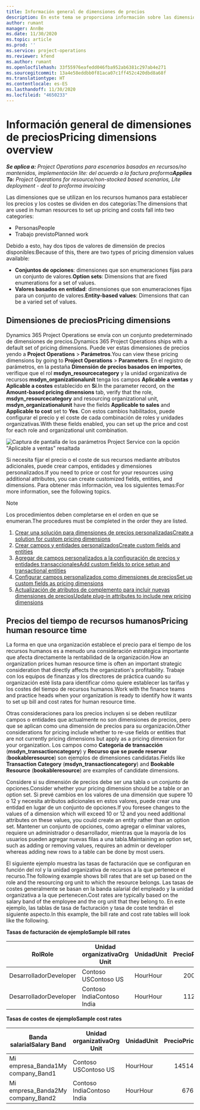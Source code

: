 ```yaml
---
title: Información general de dimensiones de precios
description: En este tema se proporciona información sobre las dimensiones de Dynamics 365 Project Operations.
author: rumant
manager: AnnBe
ms.date: 11/30/2020
ms.topic: article
ms.prod: ''
ms.service: project-operations
ms.reviewer: kfend
ms.author: rumant
ms.openlocfilehash: 33f55976eafedd046fba952ab6381c297ab4e271
ms.sourcegitcommit: 13a4e58eddbb0f81aca07c1ff452c420dbd8a68f
ms.translationtype: HT
ms.contentlocale: es-ES
ms.lasthandoff: 11/30/2020
ms.locfileid: "4650233"
---
```

# <a name="pricing-dimensions-overview"></a><span data-ttu-id="e06d5-103">Información general de dimensiones de precios</span><span class="sxs-lookup"><span data-stu-id="e06d5-103">Pricing dimensions overview</span></span>

<span data-ttu-id="e06d5-104">_**Se aplica a:** Project Operations para escenarios basados en recursos/no mantenidos, implementación lite: del acuerdo a la factura proforma_</span><span class="sxs-lookup"><span data-stu-id="e06d5-104">_**Applies To:** Project Operations for resource/non-stocked based scenarios, Lite deployment - deal to proforma invoicing_</span></span>

<span data-ttu-id="e06d5-105">Las dimensiones que se utilizan en los recursos humanos para establecer los precios y los costes se dividen en dos categorías:</span><span class="sxs-lookup"><span data-stu-id="e06d5-105">The dimensions that are used in human resources to set up pricing and costs fall into two categories:</span></span>

- <span data-ttu-id="e06d5-106">Personas</span><span class="sxs-lookup"><span data-stu-id="e06d5-106">People</span></span>
- <span data-ttu-id="e06d5-107">Trabajo previsto</span><span class="sxs-lookup"><span data-stu-id="e06d5-107">Planned work</span></span>

<span data-ttu-id="e06d5-108">Debido a esto, hay dos tipos de valores de dimensión de precios disponibles:</span><span class="sxs-lookup"><span data-stu-id="e06d5-108">Because of this, there are two types of pricing dimension values available:</span></span>

- <span data-ttu-id="e06d5-109">**Conjuntos de opciones**: dimensiones que son enumeraciones fijas para un conjunto de valores.</span><span class="sxs-lookup"><span data-stu-id="e06d5-109">**Option sets**: Dimensions that are fixed enumerations for a set of values.</span></span>
- <span data-ttu-id="e06d5-110">**Valores basados en entidad**: dimensiones que son enumeraciones fijas para un conjunto de valores.</span><span class="sxs-lookup"><span data-stu-id="e06d5-110">**Entity-based values**: Dimensions that can be a varied set of values.</span></span>

## <a name="pricing-dimensions"></a><span data-ttu-id="e06d5-111">Dimensiones de precios</span><span class="sxs-lookup"><span data-stu-id="e06d5-111">Pricing dimensions</span></span>

<span data-ttu-id="e06d5-112">Dynamics 365 Project Operations se envía con un conjunto predeterminado de dimensiones de precios.</span><span class="sxs-lookup"><span data-stu-id="e06d5-112">Dynamics 365 Project Operations ships with a default set of pricing dimensions.</span></span> <span data-ttu-id="e06d5-113">Puede ver estas dimensiones de precios yendo a **Project Operations** > **Parámetros**.</span><span class="sxs-lookup"><span data-stu-id="e06d5-113">You can view these pricing dimensions by going to **Project Operations** > **Parameters**.</span></span> <span data-ttu-id="e06d5-114">En el registro de parámetros, en la pestaña **Dimensión de precios basados en importes**, verifique que el rol **msdyn_resourcecategory** y la unidad organizativa de recursos **msdyn_organizationalunit** tenga los campos **Aplicable a ventas** y **Aplicable a costes** establecido en **Sí**.</span><span class="sxs-lookup"><span data-stu-id="e06d5-114">In the parameter record, on the **Amount-based pricing dimensions** tab, verify that the role, **msdyn_resourcecategory** and resourcing organizational unit, **msdyn_organizationalunit** have the fields **Applicable to sales** and **Applicable to cost** set to **Yes**.</span></span> <span data-ttu-id="e06d5-115">Con estos cambios habilitados, puede configurar el precio y el coste de cada combinación de roles y unidades organizativas.</span><span class="sxs-lookup"><span data-stu-id="e06d5-115">With these fields enabled, you can set up the price and cost for each role and organizational unit combination.</span></span>

![Captura de pantalla de los parámetros Project Service con la opción "Aplicable a ventas" resaltada](media/PS-OOB-parameters.png)

<span data-ttu-id="e06d5-117">Si necesita fijar el precio o el coste de sus recursos mediante atributos adicionales, puede crear campos, entidades y dimensiones personalizados.</span><span class="sxs-lookup"><span data-stu-id="e06d5-117">If you need to price or cost for your resources using additional attributes, you can create customized fields, entities, and dimensions.</span></span> <span data-ttu-id="e06d5-118">Para obtener más información, vea los siguientes temas:</span><span class="sxs-lookup"><span data-stu-id="e06d5-118">For more information, see the following topics.</span></span> 
  
  > [!NOTE]
  > <span data-ttu-id="e06d5-119">Los procedimientos deben completarse en el orden en que se enumeran.</span><span class="sxs-lookup"><span data-stu-id="e06d5-119">The procedures must be completed in the order they are listed.</span></span>

1. [<span data-ttu-id="e06d5-120">Crear una solución para dimensiones de precios personalizadas</span><span class="sxs-lookup"><span data-stu-id="e06d5-120">Create a solution for custom pricing dimensions</span></span>](../sales/create-solution-custompd.md)
2. [<span data-ttu-id="e06d5-121">Crear campos y entidades personalizados</span><span class="sxs-lookup"><span data-stu-id="e06d5-121">Create custom fields and entities</span></span>](create-custom-fields-entities-pricing-dimensions.md)
3. [<span data-ttu-id="e06d5-122">Agregar de campos personalizados a la configuración de precios y entidades transaccionales</span><span class="sxs-lookup"><span data-stu-id="e06d5-122">Add custom fields to price setup and transactional entities</span></span>](add-custom-fields-price-setup-transactional-entities.md)
4. [<span data-ttu-id="e06d5-123">Configurar campos personalizados como dimensiones de precios</span><span class="sxs-lookup"><span data-stu-id="e06d5-123">Set up custom fields as pricing dimensions</span></span>](set-up-custom-fields-pricing-dimensions.md)
5. [<span data-ttu-id="e06d5-124">Actualización de atributos de complemento para incluir nuevas dimensiones de precios</span><span class="sxs-lookup"><span data-stu-id="e06d5-124">Update plug-in attributes to include new pricing dimensions</span></span>](update-plugin-attributes-pd.md)


## <a name="pricing-human-resource-time"></a><span data-ttu-id="e06d5-125">Precios del tiempo de recursos humanos</span><span class="sxs-lookup"><span data-stu-id="e06d5-125">Pricing human resource time</span></span>
<span data-ttu-id="e06d5-126">La forma en que una organización establece el precio para el tiempo de los recursos humanos es a menudo una consideración estratégica importante que afecta directamente la rentabilidad de la organización.</span><span class="sxs-lookup"><span data-stu-id="e06d5-126">How an organization prices human resource time is often an important strategic consideration that directly affects the organization's profitability.</span></span> <span data-ttu-id="e06d5-127">Trabaje con los equipos de finanzas y los directores de práctica cuando su organización esté lista para identificar cómo quiere establecer las tarifas y los costes del tiempo de recursos humanos.</span><span class="sxs-lookup"><span data-stu-id="e06d5-127">Work with the finance teams and practice heads when your organization is ready to identify how it wants to set up bill and cost rates for human resource time.</span></span>

<span data-ttu-id="e06d5-128">Otras consideraciones para los precios incluyen si se deben reutilizar campos o entidades que actualmente no son dimensiones de precios, pero que se aplican como una dimensión de precios para su organización.</span><span class="sxs-lookup"><span data-stu-id="e06d5-128">Other considerations for pricing include whether to re-use fields or entities that are not currently pricing dimensions but apply as a pricing dimension for your organization.</span></span> <span data-ttu-id="e06d5-129">Los campos como **Categoría de transacción** (**msdyn_transactioncategory**) y **Recurso que se puede reservar** (**bookableresource**) son ejemplos de dimensiones candidatas.</span><span class="sxs-lookup"><span data-stu-id="e06d5-129">Fields like **Transaction Category** (**msdyn_transactioncategory**) and **Bookable Resource** (**bookableresource**) are examples of candidate dimensions.</span></span> 

<span data-ttu-id="e06d5-130">Considere si su dimensión de precios debe ser una tabla o un conjunto de opciones.</span><span class="sxs-lookup"><span data-stu-id="e06d5-130">Consider whether your pricing dimension should be a table or an option set.</span></span> <span data-ttu-id="e06d5-131">Si prevé cambios en los valores de una dimensión que supere 10 o 12 y necesita atributos adicionales en estos valores, puede crear una entidad en lugar de un conjunto de opciones.</span><span class="sxs-lookup"><span data-stu-id="e06d5-131">If you foresee changes to the values of a dimension which will exceed 10 or 12 and you need additional attributes on these values, you could create an entity rather than an option set.</span></span> <span data-ttu-id="e06d5-132">Mantener un conjunto de opciones, como agregar o eliminar valores, requiere un administrador o desarrollador, mientras que la mayoría de los usuarios pueden agregar nuevas filas a una tabla.</span><span class="sxs-lookup"><span data-stu-id="e06d5-132">Maintaining an option set, such as adding or removing values, requires an admin or developer whereas adding new rows to a table can be done by most users.</span></span>

<span data-ttu-id="e06d5-133">El siguiente ejemplo muestra las tasas de facturación que se configuran en función del rol y la unidad organizativa de recursos a la que pertenece el recurso.</span><span class="sxs-lookup"><span data-stu-id="e06d5-133">The following example shows bill rates that are set up based on the role and the resourcing org unit to which the resource belongs.</span></span> <span data-ttu-id="e06d5-134">Las tasas de costes generalmente se basan en la banda salarial del empleado y la unidad organizativa a la que pertenecen.</span><span class="sxs-lookup"><span data-stu-id="e06d5-134">Cost rates are typically based on the salary band of the employee and the org unit that they belong to.</span></span> <span data-ttu-id="e06d5-135">En este ejemplo, las tablas de tasa de facturación y tasa de coste tendrán el siguiente aspecto.</span><span class="sxs-lookup"><span data-stu-id="e06d5-135">In this example, the bill rate and cost rate tables will look like the following.</span></span>

<span data-ttu-id="e06d5-136">**Tasas de facturación de ejemplo**</span><span class="sxs-lookup"><span data-stu-id="e06d5-136">**Sample bill rates**</span></span>

| <span data-ttu-id="e06d5-137">Rol</span><span class="sxs-lookup"><span data-stu-id="e06d5-137">Role</span></span>        | <span data-ttu-id="e06d5-138">Unidad organizativa</span><span class="sxs-lookup"><span data-stu-id="e06d5-138">Org Unit</span></span>    |<span data-ttu-id="e06d5-139">Unidad</span><span class="sxs-lookup"><span data-stu-id="e06d5-139">Unit</span></span>      |<span data-ttu-id="e06d5-140">Precio</span><span class="sxs-lookup"><span data-stu-id="e06d5-140">Price</span></span>      |<span data-ttu-id="e06d5-141">Divisa</span><span class="sxs-lookup"><span data-stu-id="e06d5-141">Currency</span></span>  |
| ------------|-------------|----------|----------:|----------|
| <span data-ttu-id="e06d5-142">Desarrollador</span><span class="sxs-lookup"><span data-stu-id="e06d5-142">Developer</span></span>   | <span data-ttu-id="e06d5-143">Contoso US</span><span class="sxs-lookup"><span data-stu-id="e06d5-143">Contoso US</span></span>  |<span data-ttu-id="e06d5-144">Hour</span><span class="sxs-lookup"><span data-stu-id="e06d5-144">Hour</span></span> | <span data-ttu-id="e06d5-145">200</span><span class="sxs-lookup"><span data-stu-id="e06d5-145">200</span></span>|<span data-ttu-id="e06d5-146">USD</span><span class="sxs-lookup"><span data-stu-id="e06d5-146">USD</span></span>     |
| <span data-ttu-id="e06d5-147">Desarrollador</span><span class="sxs-lookup"><span data-stu-id="e06d5-147">Developer</span></span>   | <span data-ttu-id="e06d5-148">Contoso India</span><span class="sxs-lookup"><span data-stu-id="e06d5-148">Contoso India</span></span> |<span data-ttu-id="e06d5-149">Hour</span><span class="sxs-lookup"><span data-stu-id="e06d5-149">Hour</span></span>|   <span data-ttu-id="e06d5-150">112</span><span class="sxs-lookup"><span data-stu-id="e06d5-150">112</span></span>|<span data-ttu-id="e06d5-151">USD</span><span class="sxs-lookup"><span data-stu-id="e06d5-151">USD</span></span>     |


<span data-ttu-id="e06d5-152">**Tasas de costes de ejemplo**</span><span class="sxs-lookup"><span data-stu-id="e06d5-152">**Sample cost rates**</span></span>

| <span data-ttu-id="e06d5-153">Banda salarial</span><span class="sxs-lookup"><span data-stu-id="e06d5-153">Salary Band</span></span>     | <span data-ttu-id="e06d5-154">Unidad organizativa</span><span class="sxs-lookup"><span data-stu-id="e06d5-154">Org Unit</span></span>    |<span data-ttu-id="e06d5-155">Unidad</span><span class="sxs-lookup"><span data-stu-id="e06d5-155">Unit</span></span>      |<span data-ttu-id="e06d5-156">Precio</span><span class="sxs-lookup"><span data-stu-id="e06d5-156">Price</span></span>      |<span data-ttu-id="e06d5-157">Divisa</span><span class="sxs-lookup"><span data-stu-id="e06d5-157">Currency</span></span>  |
| ----------------|-------------|----------|----------:|----------|
| <span data-ttu-id="e06d5-158">Mi empresa_Banda1</span><span class="sxs-lookup"><span data-stu-id="e06d5-158">My company_Band1</span></span> | <span data-ttu-id="e06d5-159">Contoso US</span><span class="sxs-lookup"><span data-stu-id="e06d5-159">Contoso US</span></span>  |<span data-ttu-id="e06d5-160">Hour</span><span class="sxs-lookup"><span data-stu-id="e06d5-160">Hour</span></span> | <span data-ttu-id="e06d5-161">145</span><span class="sxs-lookup"><span data-stu-id="e06d5-161">145</span></span>|<span data-ttu-id="e06d5-162">USD</span><span class="sxs-lookup"><span data-stu-id="e06d5-162">USD</span></span>     |
| <span data-ttu-id="e06d5-163">Mi empresa_Banda2</span><span class="sxs-lookup"><span data-stu-id="e06d5-163">My company_Band2</span></span> | <span data-ttu-id="e06d5-164">Contoso India</span><span class="sxs-lookup"><span data-stu-id="e06d5-164">Contoso India</span></span> |<span data-ttu-id="e06d5-165">Hour</span><span class="sxs-lookup"><span data-stu-id="e06d5-165">Hour</span></span>|   <span data-ttu-id="e06d5-166">67</span><span class="sxs-lookup"><span data-stu-id="e06d5-166">67</span></span>|<span data-ttu-id="e06d5-167">USD</span><span class="sxs-lookup"><span data-stu-id="e06d5-167">USD</span></span>     |
